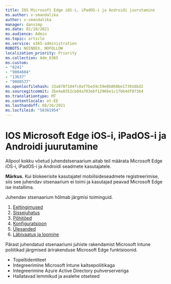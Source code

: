 ```yaml
---
title: IOS Microsoft Edge iOS-i, iPadOS-i ja Androidi juurutamine
ms.author: v-smandalika
author: v-smandalika
manager: dansimp
ms.date: 02/10/2021
ms.audience: Admin
ms.topic: article
ms.service: o365-administration
ROBOTS: NOINDEX, NOFOLLOW
localization_priority: Priority
ms.collection: Adm_O365
ms.custom:
- "8241"
- "9004604"
- "13637"
- "9008577"
ms.openlocfilehash: 33a878f104fc0af7be59c59e0b860be173916bd2
ms.sourcegitcommit: 2be4a0352cb84a703ebf12966e1c17b64df07364
ms.translationtype: MT
ms.contentlocale: et-EE
ms.lasthandoff: 08/16/2021
ms.locfileid: "58361954"
---
```

# <a name="deploy-microsoft-edge-to-ios-ipados-and-android"></a>IOS Microsoft Edge iOS-i, iPadOS-i ja Androidi juurutamine

Allpool kokku võetud juhendstsenaarium aitab teil määrata Microsoft Edge iOS-i, iPadOS-i ja Androidi seadmete kasutajatele.

**Märkus.** Kui blokeerisite kasutajatel mobiilsideseadmete registreerimise, siis see juhendav stsenaarium ei toimi ja kasutajad peavad Microsoft Edge ise installima.

Juhendav stsenaarium hõlmab järgmisi toiminguid.

1. [Eeltingimused](https://docs.microsoft.com/mem/intune/fundamentals/guided-scenarios-edge#prerequisites)
2. [Sissejuhatus](https://docs.microsoft.com/mem/intune/fundamentals/guided-scenarios-edge#step-1---introduction)
3. [Põhitõed](https://docs.microsoft.com/mem/intune/fundamentals/guided-scenarios-edge#step-2---basics)
4. [Konfiguratsioon](https://docs.microsoft.com/mem/intune/fundamentals/guided-scenarios-edge#step-3---configuration)
5. [Ülesanded](https://docs.microsoft.com/mem/intune/fundamentals/guided-scenarios-edge#step-4---assignments)
6. [Läbivaatus ja loomine](https://docs.microsoft.com/mem/intune/fundamentals/guided-scenarios-edge#step-5---review--create)

Pärast juhendatud stsenaariumi juhiste rakendamist Microsoft Intune poliitikad järgmised ärirakenduse Microsoft Edge funktsioonid.

- Topeltidentiteet
- Integreerimine Microsoft Intune kaitsepoliitikaga
- Integreerimine Azure Active Directory puhverserveriga
- Hallatavad lemmikud ja avalehe otseteed
